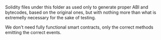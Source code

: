 Solidity files under this folder as used only to generate proper ABI and bytecodes, based on the original ones, but with nothing more than what is extremelly necessary for the sake of testing.

We don't need fully functional smart contracts, only the correct methods emitting the correct events.